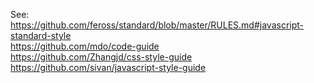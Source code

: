 See:  
https://github.com/feross/standard/blob/master/RULES.md#javascript-standard-style  
https://github.com/mdo/code-guide  
https://github.com/Zhangjd/css-style-guide  
https://github.com/sivan/javascript-style-guide  

